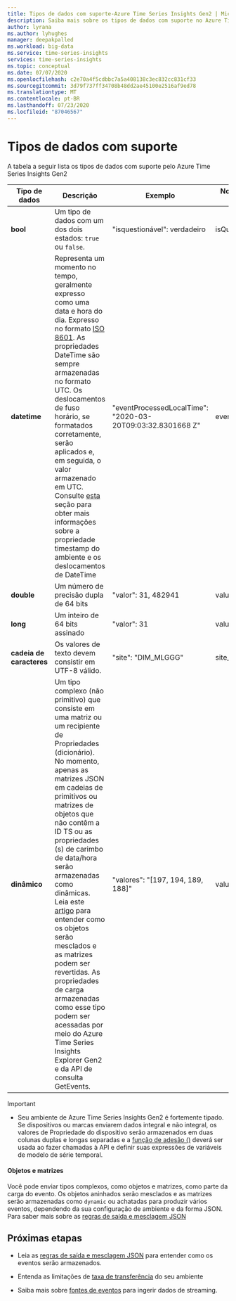 ```yaml
---
title: Tipos de dados com suporte-Azure Time Series Insights Gen2 | Microsoft Docs
description: Saiba mais sobre os tipos de dados com suporte no Azure Time Series Insights Gen2.
author: lyrana
ms.author: lyhughes
manager: deepakpalled
ms.workload: big-data
ms.service: time-series-insights
services: time-series-insights
ms.topic: conceptual
ms.date: 07/07/2020
ms.openlocfilehash: c2e70a4f5cdbbc7a5a408138c3ec832cc831cf33
ms.sourcegitcommit: 3d79f737ff34708b48dd2ae45100e2516af9ed78
ms.translationtype: MT
ms.contentlocale: pt-BR
ms.lasthandoff: 07/23/2020
ms.locfileid: "87046567"
---
```

# <a name="supported-data-types"></a>Tipos de dados com suporte

A tabela a seguir lista os tipos de dados com suporte pelo Azure Time Series Insights Gen2

| Tipo de dados | Descrição | Exemplo | Nome da coluna de propriedade em parquet
|---|---|---|---|
| **bool** | Um tipo de dados com um dos dois estados: `true` ou `false`. | "isquestionável": verdadeiro | isQuestionable_bool
| **datetime** | Representa um momento no tempo, geralmente expresso como uma data e hora do dia. Expresso no formato [ISO 8601](https://www.iso.org/iso-8601-date-and-time-format.html). As propriedades DateTime são sempre armazenadas no formato UTC. Os deslocamentos de fuso horário, se formatados corretamente, serão aplicados e, em seguida, o valor armazenado em UTC. Consulte [esta](concepts-streaming-ingestion-event-sources.md#event-source-timestamp) seção para obter mais informações sobre a propriedade timestamp do ambiente e os deslocamentos de DateTime | "eventProcessedLocalTime": "2020-03-20T09:03:32.8301668 Z" | eventProcessedLocalTime_datetime 
| **double** | Um número de precisão dupla de 64 bits  | "valor": 31, 482941 | value_double
| **long** | Um inteiro de 64 bits assinado  | "valor": 31 | value_long
| **cadeia de caracteres** | Os valores de texto devem consistir em UTF-8 válido. |  "site": "DIM_MLGGG" | site_string
| **dinâmico** | Um tipo complexo (não primitivo) que consiste em uma matriz ou um recipiente de Propriedades (dicionário). No momento, apenas as matrizes JSON em cadeias de primitivos ou matrizes de objetos que não contêm a ID TS ou as propriedades (s) de carimbo de data/hora serão armazenadas como dinâmicas. Leia este [artigo](./concepts-json-flattening-escaping-rules.md) para entender como os objetos serão mesclados e as matrizes podem ser revertidas. As propriedades de carga armazenadas como esse tipo podem ser acessadas por meio do Azure Time Series Insights Explorer Gen2 e da API de consulta GetEvents. |  "valores": "[197, 194, 189, 188]" | values_dynamic

> [!IMPORTANT]
>
> * Seu ambiente de Azure Time Series Insights Gen2 é fortemente tipado. Se dispositivos ou marcas enviarem dados integral e não integral, os valores de Propriedade do dispositivo serão armazenados em duas colunas duplas e longas separadas e a [função de adesão ()](https://docs.microsoft.com/rest/api/time-series-insights/preview#time-series-expression-and-syntax) deverá ser usada ao fazer chamadas à API e definir suas expressões de variáveis de modelo de série temporal.

#### <a name="objects-and-arrays"></a>Objetos e matrizes

Você pode enviar tipos complexos, como objetos e matrizes, como parte da carga do evento. Os objetos aninhados serão mesclados e as matrizes serão armazenadas como `dynamic` ou achatadas para produzir vários eventos, dependendo da sua configuração de ambiente e da forma JSON. Para saber mais sobre as [regras de saída e mesclagem JSON](./concepts-json-flattening-escaping-rules.md)

## <a name="next-steps"></a>Próximas etapas

* Leia as [regras de saída e mesclagem JSON](./concepts-json-flattening-escaping-rules.md) para entender como os eventos serão armazenados. 

* Entenda as limitações de [taxa de transferência](./concepts-streaming-ingress-throughput-limits.md) do seu ambiente

* Saiba mais sobre [fontes de eventos](concepts-streaming-ingestion-event-sources.md) para ingerir dados de streaming.
